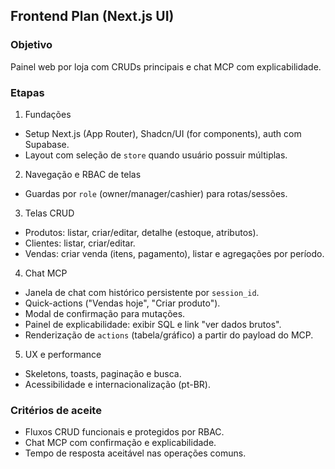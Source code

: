 ## Frontend Plan (Next.js UI)

### Objetivo
Painel web por loja com CRUDs principais e chat MCP com explicabilidade.

### Etapas
1) Fundações
- Setup Next.js (App Router), Shadcn/UI (for components), auth com Supabase.
- Layout com seleção de `store` quando usuário possuir múltiplas.

2) Navegação e RBAC de telas
- Guardas por `role` (owner/manager/cashier) para rotas/sessões.

3) Telas CRUD
- Produtos: listar, criar/editar, detalhe (estoque, atributos).
- Clientes: listar, criar/editar.
- Vendas: criar venda (itens, pagamento), listar e agregações por período.

4) Chat MCP
- Janela de chat com histórico persistente por `session_id`.
- Quick-actions ("Vendas hoje", "Criar produto").
- Modal de confirmação para mutações.
- Painel de explicabilidade: exibir SQL e link "ver dados brutos".
- Renderização de `actions` (tabela/gráfico) a partir do payload do MCP.

5) UX e performance
- Skeletons, toasts, paginação e busca.
- Acessibilidade e internacionalização (pt-BR).

### Critérios de aceite
- Fluxos CRUD funcionais e protegidos por RBAC.
- Chat MCP com confirmação e explicabilidade.
- Tempo de resposta aceitável nas operações comuns.


